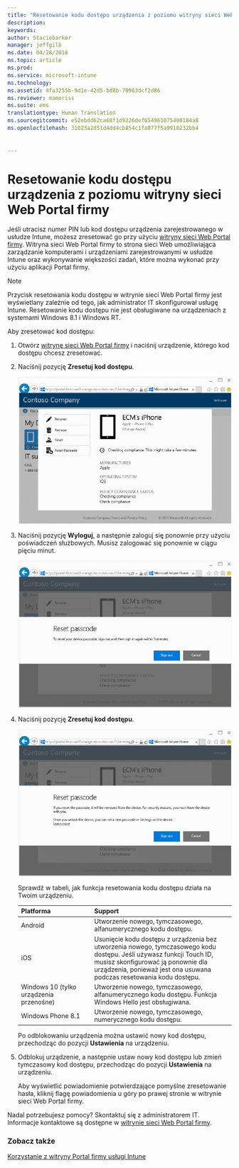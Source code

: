 ```yaml
---
title: "Resetowanie kodu dostępu urządzenia z poziomu witryny sieci Web Portal firmy | Microsoft Intune"
description: 
keywords: 
author: Staciebarker
manager: jeffgilb
ms.date: 04/28/2016
ms.topic: article
ms.prod: 
ms.service: microsoft-intune
ms.technology: 
ms.assetid: 4fa3255b-9d1e-42d5-bd8b-70963dcf2d86
ms.reviewer: mamoriss
ms.suite: ems
translationtype: Human Translation
ms.sourcegitcommit: e52ebdd62ca68f1d9226def654961075400184a8
ms.openlocfilehash: 31023a2d51d4dd4cb854c1fa077f5a9910232bb4


---
```



# Resetowanie kodu dostępu urządzenia z poziomu witryny sieci Web Portal firmy

Jeśli utracisz numer PIN lub kod dostępu urządzenia zarejestrowanego w usłudze Intune, możesz zresetować go przy użyciu [witryny sieci Web Portal firmy](http://portal.manage.microsoft.com). Witryna sieci Web Portal firmy to strona sieci Web umożliwiająca zarządzanie komputerami i urządzeniami zarejestrowanymi w usłudze Intune oraz wykonywanie większości zadań, które można wykonać przy użyciu aplikacji Portal firmy.

> [!NOTE] 
> Przycisk resetowania kodu dostępu w witrynie sieci Web Portal firmy jest wyświetlany zależnie od tego, jak administrator IT skonfigurował usługę Intune. Resetowanie kodu dostępu nie jest obsługiwane na urządzeniach z systemami Windows 8.1 i Windows RT.

Aby zresetować kod dostępu:

1.  Otwórz [witrynę sieci Web Portal firmy](http://portal.manage.microsoft.com) i naciśnij urządzenie, którego kod dostępu chcesz zresetować.

2.  Naciśnij pozycję **Zresetuj kod dostępu**.

    ![tap-passcode-to-reset](./media/iwp-1-tap-reset-passcode.png)

3.  Naciśnij pozycję **Wyloguj**, a następnie zaloguj się ponownie przy użyciu poświadczeń służbowych. Musisz zalogować się ponownie w ciągu pięciu minut.

    ![sign-out-sign-back-in](./media/iwp-2-sign-out.png)

4.  Naciśnij pozycję **Zresetuj kod dostępu**.

    ![tap-reset-passcode](./media/iwp-3-tap-reset-passcode-after-signin.png)

    Sprawdź w tabeli, jak funkcja resetowania kodu dostępu działa na Twoim urządzeniu.

    |Platforma|Support|
    |------------|-----------|
    |Android|Utworzenie nowego, tymczasowego, alfanumerycznego kodu dostępu.|
    |iOS|Usunięcie kodu dostępu z urządzenia bez utworzenia nowego, tymczasowego kodu dostępu. Jeśli używasz funkcji Touch ID, musisz skonfigurować ją ponownie dla urządzenia, ponieważ jest ona usuwana podczas resetowania kodu dostępu.|
    |Windows 10 (tylko urządzenia przenośne)|Utworzenie nowego, tymczasowego, alfanumerycznego kodu dostępu. Funkcja Windows Hello jest obsługiwana.|
    |Windows Phone 8.1|Utworzenie nowego, tymczasowego, numerycznego kodu dostępu.|
    Po odblokowaniu urządzenia można ustawić nowy kod dostępu, przechodząc do pozycji **Ustawienia** na urządzeniu.

5.  Odblokuj urządzenie, a następnie ustaw nowy kod dostępu lub zmień tymczasowy kod dostępu, przechodząc do pozycji **Ustawienia** na urządzeniu.

    Aby wyświetlić powiadomienie potwierdzające pomyślne zresetowanie hasła, kliknij flagę powiadomienia u góry po prawej stronie w witrynie sieci Web Portal firmy.

Nadal potrzebujesz pomocy? Skontaktuj się z administratorem IT. Informacje kontaktowe są dostępne w [witrynie sieci Web Portal firmy](http://portal.manage.microsoft.com).

### Zobacz także
[Korzystanie z witryny Portal firmy usługi Intune](using-the-intune-company-portal-website.md)


<!--HONumber=Jun16_HO4-->


